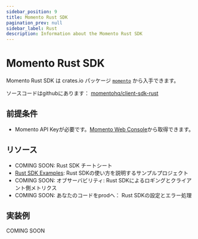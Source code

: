 ```yaml
---
sidebar_position: 9
title: Momento Rust SDK
pagination_prev: null
sidebar_label: Rust
description: Information about the Momento Rust SDK
---
```


# Momento Rust SDK

Momento Rust SDK は crates.io パッケージ [`momento`](https://crates.io/crates/momento) から入手できます。

ソースコードはgithubにあります： [momentohq/client-sdk-rust](https://github.com/momentohq/client-sdk-rust)

## 前提条件

- Momento API Keyが必要です。[Momento Web Console](https://console.gomomento.com/)から取得できます。

## リソース

- COMING SOON: Rust SDK チートシート
- [Rust SDK Examples](https://github.com/momentohq/client-sdk-rust/blob/main/example/README.md): Rust SDKの使い方を説明するサンプルプロジェクト
- COMING SOON: オブサーバビリティ: Rust SDKによるロギングとクライアント側メトリクス
- COMING SOON: あなたのコードをprodへ： Rust SDKの設定とエラー処理

## 実装例

COMING SOON
